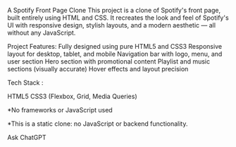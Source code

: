 A Spotify Front Page Clone
This project is a clone of Spotify's front page, built entirely using HTML and CSS. It recreates the look and feel of Spotify's UI with responsive design, stylish layouts, and a modern aesthetic — all without any JavaScript.

Project Features:
Fully designed using pure HTML5 and CSS3
Responsive layout for desktop, tablet, and mobile
Navigation bar with logo, menu, and user section
Hero section with promotional content
Playlist and music sections (visually accurate)
Hover effects and layout precision

Tech Stack :

HTML5
CSS3 (Flexbox, Grid, Media Queries)

*No frameworks or JavaScript used

*This is a static clone: no JavaScript or backend functionality.










Ask ChatGPT
